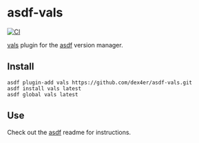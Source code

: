 # asdf-vals

[![CI](https://github.com/dex4er/asdf-vals/actions/workflows/ci.yml/badge.svg)](https://github.com/dex4er/asdf-vals/actions/workflows/ci.yml)

[vals](https://github.com/variantdev/vals) plugin for the [asdf](https://github.com/asdf-vm/asdf) version manager.

## Install

```shell
asdf plugin-add vals https://github.com/dex4er/asdf-vals.git
asdf install vals latest
asdf global vals latest
```

## Use

Check out the [asdf](https://github.com/asdf-vm/asdf) readme for instructions.
